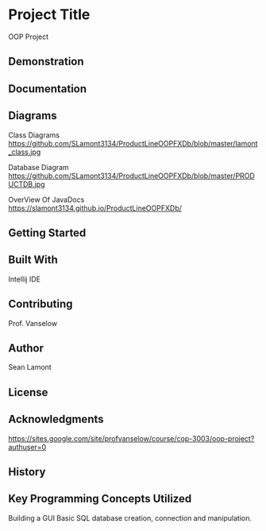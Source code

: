 # Project Title
OOP Project

## Demonstration


## Documentation


## Diagrams

Class Diagrams
https://github.com/SLamont3134/ProductLineOOPFXDb/blob/master/lamont_class.jpg

Database Diagram
https://github.com/SLamont3134/ProductLineOOPFXDb/blob/master/PRODUCTDB.jpg

OverView Of JavaDocs
https://slamont3134.github.io/ProductLineOOPFXDb/


## Getting Started


## Built With
Intellij IDE

## Contributing
Prof. Vanselow

## Author
Sean Lamont

## License


## Acknowledgments
https://sites.google.com/site/profvanselow/course/cop-3003/oop-project?authuser=0

## History


## Key Programming Concepts Utilized
Building a GUI
Basic SQL database creation, connection and manipulation.
